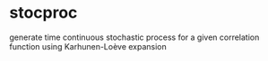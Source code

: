 stocproc
========

generate time continuous stochastic process for a given correlation function using Karhunen-Loève expansion
